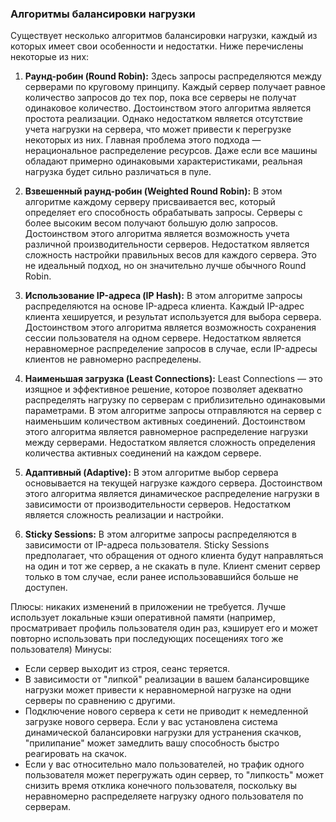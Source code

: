 ### Алгоритмы балансировки нагрузки

Существует несколько алгоритмов балансировки нагрузки, каждый из которых имеет свои особенности и недостатки. Ниже перечислены некоторые из них:

1. **Раунд-робин (Round Robin):** Здесь запросы распределяются между серверами по круговому принципу. Каждый сервер получает равное количество запросов до тех пор, пока все серверы не получат одинаковое количество. Достоинством этого алгоритма является простота реализации. Однако недостатком является отсутствие учета нагрузки на сервера, что может привести к перегрузке некоторых из них. Главная проблема этого подхода — нерациональное распределение ресурсов. Даже если все машины обладают примерно одинаковыми характеристиками, реальная нагрузка будет сильно различаться в пуле.

2. **Взвешенный раунд-робин (Weighted Round Robin):**  В этом алгоритме каждому серверу присваивается вес, который определяет его способность обрабатывать запросы. Серверы с более высоким весом получают большую долю запросов. Достоинством этого алгоритма является возможность учета различной производительности серверов. Недостатком является сложность настройки правильных весов для каждого сервера. Это не идеальный подход, но он значительно лучше обычного Round Robin.

3. **Использование IP-адреса (IP Hash):** В этом алгоритме запросы распределяются на основе IP-адреса клиента. Каждый IP-адрес клиента хешируется, и результат используется для выбора сервера. Достоинством этого алгоритма является возможность сохранения сессии пользователя на одном сервере. Недостатком является неравномерное распределение запросов в случае, если IP-адресы клиентов не равномерно распределены.

4. **Наименьшая загрузка (Least Connections):** Least Connections — это изящное и эффективное решение, которое позволяет адекватно распределять нагрузку по серверам с приблизительно одинаковыми параметрами. В этом алгоритме запросы отправляются на сервер с наименьшим количеством активных соединений. Достоинством этого алгоритма является равномерное распределение нагрузки между серверами. Недостатком является сложность определения количества активных соединений на каждом сервере.

5. **Адаптивный (Adaptive):** В этом алгоритме выбор сервера основывается на текущей нагрузке каждого сервера. Достоинством этого алгоритма является динамическое распределение нагрузки в зависимости от производительности серверов. Недостатком является сложность реализации и настройки.

6. **Sticky Sessions:** В этом алгоритме запросы распределяются в зависимости от IP-адреса пользователя. Sticky Sessions предполагает, что обращения от одного клиента будут направляться на один и тот же сервер, а не скакать в пуле. Клиент сменит сервер только в том случае, если ранее использовавшийся больше не доступен.  

Плюсы: никаких изменений в приложении не требуется.
Лучше использует локальные кэши оперативной памяти (например, просматривает профиль пользователя один раз, кэширует его и может повторно использовать при последующих посещениях того же пользователя)
Минусы: 
- Если сервер выходит из строя, сеанс теряется.
- В зависимости от "липкой" реализации в вашем балансировщике нагрузки может привести к неравномерной нагрузке на одни серверы по сравнению с другими.
- Подключение нового сервера к сети не приводит к немедленной загрузке нового сервера. Если у вас установлена система динамической балансировки нагрузки для устранения скачков, "прилипание" может замедлить вашу способность быстро реагировать на скачок.
- Если у вас относительно мало пользователей, но трафик одного пользователя может перегружать один сервер, то "липкость" может снизить время отклика конечного пользователя, поскольку вы неравномерно распределяете нагрузку одного пользователя по серверам.
